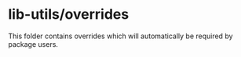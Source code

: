 # lib-utils/overrides

This folder contains overrides which will automatically be required by package users.

